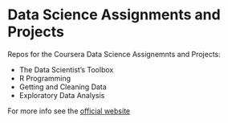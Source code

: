 # Data Science Assignments and Projects

Repos for the Coursera Data Science Assignemnts and Projects:

* The Data Scientist’s Toolbox
* R Programming
* Getting and Cleaning Data
* Exploratory Data Analysis

For more info see the [official website][1]

[1]: https://www.coursera.org/specialization/jhudatascience/1
